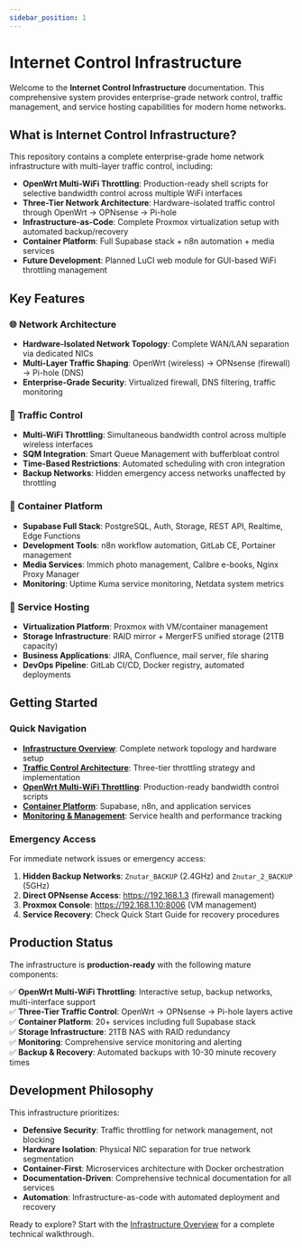 ```yaml
---
sidebar_position: 1
---
```


# Internet Control Infrastructure

Welcome to the **Internet Control Infrastructure** documentation. This comprehensive system provides enterprise-grade network control, traffic management, and service hosting capabilities for modern home networks.

## What is Internet Control Infrastructure?

This repository contains a complete enterprise-grade home network infrastructure with multi-layer traffic control, including:

- **OpenWrt Multi-WiFi Throttling**: Production-ready shell scripts for selective bandwidth control across multiple WiFi interfaces
- **Three-Tier Network Architecture**: Hardware-isolated traffic control through OpenWrt → OPNsense → Pi-hole
- **Infrastructure-as-Code**: Complete Proxmox virtualization setup with automated backup/recovery
- **Container Platform**: Full Supabase stack + n8n automation + media services
- **Future Development**: Planned LuCI web module for GUI-based WiFi throttling management

## Key Features

### 🌐 Network Architecture
- **Hardware-Isolated Network Topology**: Complete WAN/LAN separation via dedicated NICs
- **Multi-Layer Traffic Shaping**: OpenWrt (wireless) → OPNsense (firewall) → Pi-hole (DNS)
- **Enterprise-Grade Security**: Virtualized firewall, DNS filtering, traffic monitoring

### 🔧 Traffic Control
- **Multi-WiFi Throttling**: Simultaneous bandwidth control across multiple wireless interfaces
- **SQM Integration**: Smart Queue Management with bufferbloat control
- **Time-Based Restrictions**: Automated scheduling with cron integration
- **Backup Networks**: Hidden emergency access networks unaffected by throttling

### 🐳 Container Platform
- **Supabase Full Stack**: PostgreSQL, Auth, Storage, REST API, Realtime, Edge Functions
- **Development Tools**: n8n workflow automation, GitLab CE, Portainer management
- **Media Services**: Immich photo management, Calibre e-books, Nginx Proxy Manager
- **Monitoring**: Uptime Kuma service monitoring, Netdata system metrics

### 🚀 Service Hosting
- **Virtualization Platform**: Proxmox with VM/container management
- **Storage Infrastructure**: RAID mirror + MergerFS unified storage (21TB capacity)
- **Business Applications**: JIRA, Confluence, mail server, file sharing
- **DevOps Pipeline**: GitLab CI/CD, Docker registry, automated deployments

## Getting Started

### Quick Navigation

- **[Infrastructure Overview](./infrastructure)**: Complete network topology and hardware setup
- **[Traffic Control Architecture](./architecture)**: Three-tier throttling strategy and implementation
- **[OpenWrt Multi-WiFi Throttling](./openwrt/openwrt-time-based-throttling-guide)**: Production-ready bandwidth control scripts
- **[Container Platform](./docker/overview)**: Supabase, n8n, and application services
- **[Monitoring & Management](./uptime-kuma/uptime-kuma-installation)**: Service health and performance tracking

### Emergency Access

For immediate network issues or emergency access:

1. **Hidden Backup Networks**: `Znutar_BACKUP` (2.4GHz) and `Znutar_2_BACKUP` (5GHz)
2. **Direct OPNsense Access**: https://192.168.1.3 (firewall management)
3. **Proxmox Console**: https://192.168.1.10:8006 (VM management)
4. **Service Recovery**: Check Quick Start Guide for recovery procedures

## Production Status

The infrastructure is **production-ready** with the following mature components:

✅ **OpenWrt Multi-WiFi Throttling**: Interactive setup, backup networks, multi-interface support<br/>
✅ **Three-Tier Traffic Control**: OpenWrt → OPNsense → Pi-hole layers active<br/>
✅ **Container Platform**: 20+ services including full Supabase stack<br/>
✅ **Storage Infrastructure**: 21TB NAS with RAID redundancy<br/>
✅ **Monitoring**: Comprehensive service monitoring and alerting<br/>
✅ **Backup & Recovery**: Automated backups with 10-30 minute recovery times

## Development Philosophy

This infrastructure prioritizes:

- **Defensive Security**: Traffic throttling for network management, not blocking
- **Hardware Isolation**: Physical NIC separation for true network segmentation
- **Container-First**: Microservices architecture with Docker orchestration
- **Documentation-Driven**: Comprehensive technical documentation for all services
- **Automation**: Infrastructure-as-code with automated deployment and recovery

Ready to explore? Start with the [Infrastructure Overview](./infrastructure) for a complete technical walkthrough.
